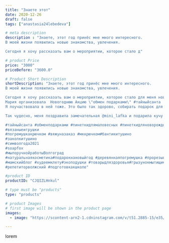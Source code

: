 ```yaml
---
title: "Знаете этот"
date: 2020-12-26
draft: false
tags: ["anastasia24lebedeva"]

# meta description
description : "Знаете, этот год принёс мне много интересного.
В моей жизни появились новые знакомства, увлечения.

Сегодня я хочу рассказать вам о мероприятии, которое стало д"

# product Price
price: "3000"
priceBefore: "3600.0"

# Product Short Description
shortDescription: "Знаете, этот год принёс мне много интересного.
В моей жизни появились новые знакомства, увлечения.

Сегодня я хочу рассказать вам о мероприятии, которое стало для меня новым и интересным. Устроила его  @recept.klub
Мария организовала  Новогоднюю Акцию \"обмен подарками\" #тайныйсанта
Я поучаствовала в ней тоже. Это было так здорово, собирать подарок для незнакомого человека, а потом ждать своего подарка.

Так чудесно, меня поздравила замечательная @mini_lafka и подарила кучу подарков. Я радовалась от души)

#тайныйсанта #обменподарками #пинеткидлямаловесных #пинеткидляноворожденных #шоколадныебуквы #кружкасдекором
#вязаныеигрушки
#погремушкакрючком #вяжуназаказ #мккрючком#бантикитушино
#заколкитушино
#символгода2021
#soapfox
#мылоручнойработыВолгоград
#натуральнаякосметика#подарокнановыйгод #деревяннаяпогремушка #прорезывательставрополь #перваяигрушкамалыша#авторскийкалендарь#текстильнаякукла#
#мамскийблог #худеемклету#экоподушки #товарыдляздоровья#грызунокмытищи#грызунокнижнийновгород
#репетиторволжский #подготовкакшколе"

#product ID
productID: "CJQIZLHnkul"

# type must be "products"
type: "products"

# product Images
# first image will be shown in the product page
images:
  - image: "https://scontent-arn2-1.cdninstagram.com/v/t51.2885-15/e35/133625823_719597675605545_590710905137674727_n.jpg?se=7&tp=1&_nc_ht=scontent-arn2-1.cdninstagram.com&_nc_cat=109&_nc_ohc=KBZ6HA9eBR8AX8Ezleh&ccb=7-4&oh=fb6d1651b69c0c7e63348c0d27903ac6&oe=6082F5AC&ig_cache_key=MjQ3MjUxMzEwOTcyNDM4NDE2NQ%3D%3D.2-ccb7-4"

---
```

lorem
